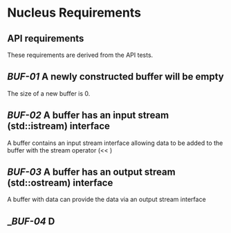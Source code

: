 # Nucleus Requirements

## API requirements
These requirements are derived from the API tests.

## _BUF-01_ A newly constructed buffer will be empty
The size of a new buffer is 0.

## _BUF-02_ A buffer has an input stream (std::istream) interface
A buffer contains an input stream interface allowing data to be added to the buffer with the stream operator (<< )

## _BUF-03_ A buffer has an output stream (std::ostream) interface
A buffer with data can provide the data via an output stream interface

## __BUF-04_ D